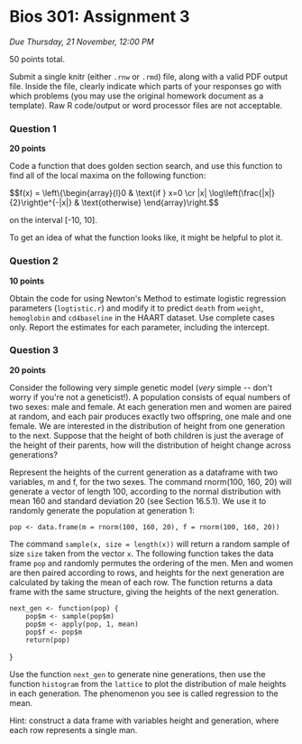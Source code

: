 # Bios 301: Assignment 3 #

*Due Thursday, 21 November, 12:00 PM*

50 points total.

Submit a single knitr (either `.rnw` or `.rmd`) file, along with a valid PDF output file. Inside the file, clearly indicate which parts of your responses go with which problems (you may use the original homework document as a template). Raw R code/output or word processor files are not acceptable.

### Question 1 ###

**20 points**

Code a function that does golden section search, and use this function to find all of the local maxima on the following function:

$$f(x) = \left\\{\begin{array}{l}0 & \text{if } x=0 \cr
|x| \log\left(\frac{|x|}{2}\right)e^{-|x|} & \text{otherwise}
\end{array}\right.$$

on the interval [-10, 10].

To get an idea of what the function looks like, it might be helpful to plot it.

### Question 2 ###

**10 points**

Obtain the code for using Newton's Method to estimate logistic regression parameters (`logtistic.r`) and modify it to predict `death` from `weight`, `hemoglobin` and `cd4baseline` in the HAART dataset. Use complete cases only. Report the estimates for each parameter, including the intercept.

### Question 3 ###

**20 points**

Consider the following very simple genetic model (*very* simple -- don't worry if you're not a geneticist!). A population consists of equal numbers of two sexes: male and female. At each generation men and women are paired at random, and each pair produces exactly two offspring, one male and one female. We are interested in the distribution of height from one generation to the next. Suppose that the height of both children is just the average of the height of their parents, how will the distribution of height change across generations?

Represent the heights of the current generation as a dataframe with two variables, m and f, for the two sexes. The command rnorm(100, 160, 20) will generate a vector of length 100, according to the normal distribution with mean 160 and standard deviation 20 (see Section 16.5.1). We use it to randomly generate the population at generation 1:

    pop <- data.frame(m = rnorm(100, 160, 20), f = rnorm(100, 160, 20))

The command `sample(x, size = length(x))` will return a random sample of size `size` taken from the vector `x`. The following function takes the data frame `pop` and randomly permutes the ordering of the men. Men and women are then paired according to rows, and heights for the next generation are calculated by taking the mean of each row. The function returns a data frame with the same structure, giving the heights of the next generation.

    next_gen <- function(pop) {
        pop$m <- sample(pop$m)
        pop$m <- apply(pop, 1, mean)
        pop$f <- pop$m
        return(pop)
   }

Use the function `next_gen` to generate nine generations, then use the function `histogram` from the `lattice` to plot the distribution of male heights in each generation. The phenomenon you see is called regression to the mean.

Hint: construct a data frame with variables height and generation, where each row represents a single man.

<!-- Mathjax -->
<script type="text/x-mathjax-config">
  MathJax.Hub.Config({
    tex2jax: {
      displayMath: [ ['$$','$$'], ["\\[","\\]"] ],
      inlineMath: [ ['$','$'], ["\\(","\\)"] ],
      processEscapes: true
    }
  });
</script>
<script type="text/javascript"
    src="http://cdn.mathjax.org/mathjax/latest/MathJax.js?config=TeX-AMS-MML_HTMLorMML">
</script>